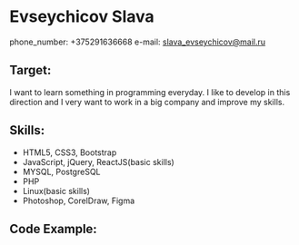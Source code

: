 # Evseychicov Slava
phone_number: +375291636668
e-mail: slava_evseychicov@mail.ru
## Target:
I want to learn something in programming everyday. I like to develop in this direction and I very want to work in a big company and improve my skills.
## Skills:
* HTML5, CSS3, Bootstrap
* JavaScript, jQuery, ReactJS(basic skills)
* MYSQL, PostgreSQL
* PHP
* Linux(basic skills)
* Photoshop, CorelDraw, Figma
## Code Example: